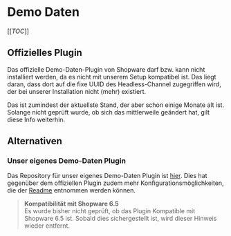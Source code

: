 # Demo Daten

[[_TOC_]]

## Offizielles Plugin
Das offizielle Demo-Daten-Plugin von Shopware darf bzw. kann nicht installiert werden,
da es nicht mit unserem Setup kompatibel ist. Das liegt daran, dass dort auf die fixe
UUID des Headless-Channel zugegriffen wird, der bei unserer Installation nicht (mehr) existiert.

Das ist zumindest der aktuellste Stand, der aber schon einige Monate alt ist.
Solange nicht geprüft wurde, ob sich das mittlerweile geändert hat, gilt diese Info weiterhin.

## Alternativen
### Unser eigenes Demo-Daten Plugin
Das Repository für unser eigenes Demo-Daten Plugin ist [hier](https://git.die-etagen.de/etagen/standards/shopware/sw6-plugins/hbhdemodata).
Dies hat gegenüber dem offiziellen Plugin zudem mehr Konfigurationsmöglichkeiten, die der [Readme](https://git.die-etagen.de/etagen/standards/shopware/sw6-plugins/hbhdemodata/-/blob/master/README.md) entnommen
werden können.

> **Kompatibilität mit Shopware 6.5**  
> Es wurde bisher nicht geprüft, ob das Plugin Kompatible mit Shopware 6.5 ist. Sobald dies
> sichergestellt ist, wird dieser Hinweis wieder entfernt.
